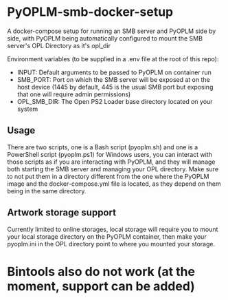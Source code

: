 # PyOPLM-smb-docker-setup
A docker-compose setup for running an SMB server and PyOPLM side by side, with PyOPLM being automatically configured to mount the SMB server's OPL Directory as it's opl_dir

Environment variables (to be supplied in a .env file at the root of this repo):
- INPUT: Default arguments to be passed to PyOPLM on container run
- SMB_PORT: Port on which the SMB server will be exposed at on the host device (1445 by default, 445 is the usual SMB port but exposing that one will require admin permissions)
- OPL_SMB_DIR: The Open PS2 Loader base directory located on your system

## Usage

There are two scripts, one is a Bash script (pyoplm.sh) and one is a PowerShell script
(pyoplm.ps1) for Windows users, you can interact with those scripts as if you are interacting
with PyOPLM, and they will manage both starting the SMB server and managing your OPL
directory. Make sure to not put them in a directory different from the one where the
PyOPLM image and the docker-compose.yml file is located, as they depend on them being in
the same directory.

## Artwork storage support

Currently limited to online storages, local storage will require you to mount your local storage
directory on the PyOPLM container, then make your pyoplm.ini in the OPL directory point
to where you mounted your storage.

# Bintools also do not work (at the moment, support can be added)